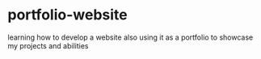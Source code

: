 # portfolio-website
learning how to develop a website
also using it as a portfolio to showcase my projects and abilities